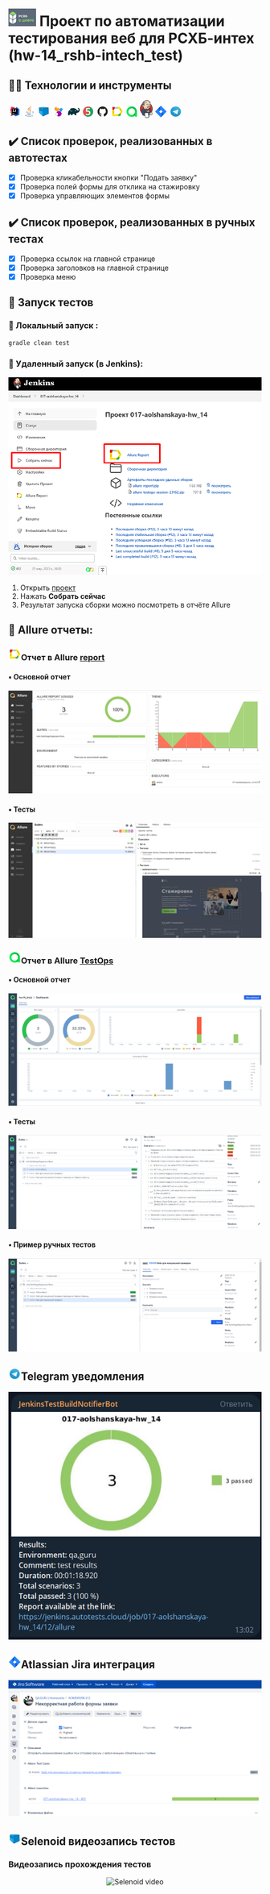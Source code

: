 # <a href="https://rshbdigital.ru/stage"><img src="media/logo/rshb_logo.png" width="55" height="35"/></a> Проект по автоматизации тестирования веб для РСХБ-интех (hw-14_rshb-intech_test)

## :technologist: Технологии и инструменты

<p  align="center">

<code><img width="5%" title="IntelliJ IDEA" src="media/logo/Idea.svg"></code>
<code><img width="5%" title="Java" src="media/logo/Java.svg"></code>
<code><img width="5%" title="Selenoid" src="media/logo/Selenoid.svg"></code>
<code><img width="5%" title="Selenide" src="media/logo/Selenide.svg"></code>
<code><img width="5%" title="Gradle" src="media/logo/Gradle.svg"></code>
<code><img width="5%" title="Junit5" src="media/logo/Junit5.svg"></code>
<code><img width="5%" title="GitHub" src="media/logo/GitHub.svg"></code>
<code><img width="5%" title="Allure Report" src="media/logo/Allure.svg"></code>
<code><img width="5%" title="Allure TestOps" src="media/logo/Allure_TO.svg"></code>
<code><img width="5%" title="Jenkins" src="media/logo/Jenkins_logo.svg"></code>
<code><img width="5%" title="Jira" src="media/logo/Jira.svg"></code>
<code><img width="5%" title="Telegram" src="media/logo/Telegram.svg"></code>
</p>

## :heavy_check_mark: Список проверок, реализованных в автотестах

- [x] Проверка кликабельности кнопки "Подать заявку"
- [x] Проверка полей формы для отклика на стажировку
- [x] Проверка управляющих элементов формы 

## :heavy_check_mark: Список проверок, реализованных в ручных тестах

- [x] Проверка ссылок на главной странице
- [x] Проверка заголовков на главной странице
- [x] Проверка меню

## :rocket: Запуск тестов

###  :rocket: Локальный запуск :
```bash
gradle clean test
```

###  :rocket: Удаленный запуск (в Jenkins):
<p align="center">
<img title="Jenkins" src="/media/video/Jenkins.png">
</p>

1. Открыть <a target="_blank" href="https://jenkins.autotests.cloud/job/017-aolshanskaya-hw_14/">проект</a>
3. Нажать **Собрать сейчас**
4. Результат запуска сборки можно посмотреть в отчёте Allure

## :triangular_flag_on_post: Allure отчеты:

### <img src="media/logo/Allure.svg" width="25" height="25"  alt="Allure"/>Отчет в Allure</a> <a target="_blank" href="https://jenkins.autotests.cloud/job/017-aolshanskaya-hw_14/12/allure/"> report</a>

#### :black_small_square: Основной отчет
<p align="center">
<img title="Allure Report Dashboards" src="/media/video/AllureReport.png">
</p>

#### :black_small_square: Тесты
<p align="center">
<img title="Allure Report Tests" src="/media/video/AllureReportTest.png">
</p>

### <img src="media/logo/Allure_TO.svg" width="25" height="25"  alt="Allure TestOps"/>Отчет в Allure</a> <a target="_blank" href="https://allure.autotests.cloud/jobrun/19967"> TestOps</a>

#### :black_small_square: Основной отчет
<p align="center">
<img title="Allure TestOps Dashboards" src="/media/video/AllureTestOpsDashboards.png">
</p>

#### :black_small_square: Тесты
<p align="center">
<img title="Allure TestOps Tests" src="/media/video/AllureTestOpsTests.png">
</p>

#### :black_small_square: Пример ручных тестов
<p align="center">
  <img title="Allure TestOps manual tests" src="media/video/AllureTestOps_draftTest.png">
</p>

## <img src="media/logo/Telegram.svg" width="25" height="25"  alt="Telegram"/>Telegram уведомления</a>

<p align="center">
<img title="Allure Overview Dashboard" src="media/video/telegramBot.png">
</p>

## <img src="media/logo/Jira.svg" width="25" height="25" alt="Jira"/>Atlassian Jira интеграция</a>
<p align="center">
  <img title="Allure TestOps overview" src="media/video/JiraScreen.png">
</p>

##  <img src="media/logo/Selenoid.svg" width="25" height="25" alt="Selenoid"/>Selenoid видеозапись тестов</a>
### Видеозапись прохождения тестов
<p align="center">
  <img title="Selenoid video" src="media/video/SelenoidVideo.gif">
</p>
